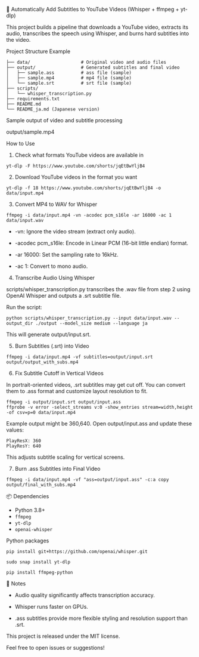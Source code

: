 🎥 Automatically Add Subtitles to YouTube Videos (Whisper + ffmpeg + yt-dlp)

This project builds a pipeline that downloads a YouTube video, extracts its audio, transcribes the speech using Whisper, and burns hard subtitles into the video.

Project Structure Example
```
├── data/                   # Original video and audio files
├── output/                 # Generated subtitles and final video
│   ├── sample.ass          # ass file (sample)
│   ├── sample.mp4          # mp4 file (sample)
│   └── sample.srt          # srt file (sample)
├── scripts/
│   └── whisper_transcription.py
├── requirements.txt
├── README.md
└── README_ja.md (Japanese version)
```
Sample output of video and subtitle processing

output/sample.mp4 

How to Use

1. Check what formats YouTube videos are available in
```
yt-dlp -F https://www.youtube.com/shorts/jqEtBwYljB4
```

2. Download YouTube videos in the format you want
```
yt-dlp -f 18 https://www.youtube.com/shorts/jqEtBwYljB4 -o data/input.mp4
```
3. Convert MP4 to WAV for Whisper
```
ffmpeg -i data/input.mp4 -vn -acodec pcm_s16le -ar 16000 -ac 1 data/input.wav
```
* -vn: Ignore the video stream (extract only audio).

* -acodec pcm_s16le: Encode in Linear PCM (16-bit little endian) format.

* -ar 16000: Set the sampling rate to 16kHz.

* -ac 1: Convert to mono audio.

4. Transcribe Audio Using Whisper

scripts/whisper_transcription.py transcribes the .wav file from step 2 using OpenAI Whisper and outputs a .srt subtitle file.

Run the script:
```
python scripts/whisper_transcription.py --input data/input.wav --output_dir ./output --model_size medium --language ja
```
This will generate output/input.srt.

5. Burn Subtitles (.srt) into Video
```
ffmpeg -i data/input.mp4 -vf subtitles=output/input.srt output/output_with_subs.mp4
```
6. Fix Subtitle Cutoff in Vertical Videos

In portrait-oriented videos, .srt subtitles may get cut off. You can convert them to .ass format and customize layout resolution to fit.
```
ffmpeg -i output/input.srt output/input.ass
ffprobe -v error -select_streams v:0 -show_entries stream=width,height -of csv=p=0 data/input.mp4
```
Example output might be 360,640. Open output/input.ass and update these values:
```
PlayResX: 360
PlayResY: 640
```
This adjusts subtitle scaling for vertical screens.

7. Burn .ass Subtitles into Final Video
```
ffmpeg -i data/input.mp4 -vf "ass=output/input.ass" -c:a copy output/final_with_subs.mp4
```
📦 Dependencies

- Python 3.8+
- `ffmpeg`
- `yt-dlp`
- `openai-whisper`

Python packages
```
pip install git+https://github.com/openai/whisper.git

sudo snap install yt-dlp

pip install ffmpeg-python
```
📝 Notes

* Audio quality significantly affects transcription accuracy.

* Whisper runs faster on GPUs.

* .ass subtitles provide more flexible styling and resolution support than .srt.

This project is released under the MIT license.

Feel free to open issues or suggestions!